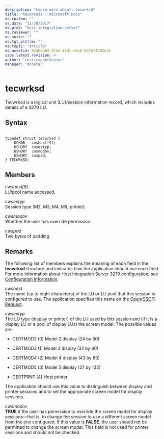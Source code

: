 ```yaml
---
description: "Learn more about: tecwrksd"
title: "tecwrksd1 | Microsoft Docs"
ms.custom: ""
ms.date: "11/30/2017"
ms.prod: "host-integration-server"
ms.reviewer: ""
ms.suite: ""
ms.tgt_pltfrm: ""
ms.topic: "article"
ms.assetid: 824bda63-9fe4-40d1-bbcb-0370f4392efb
caps.latest.revision: 4
author: "christopherhouser"
manager: "anneta"
---
```

# tecwrksd

Tecwrksd is a logical unit (LU)/session information record, which includes details of a 3270 LU.  
  
## Syntax  
  
```  
  
typedef struct tecwrksd {  
    UCHAR   cwshost[9];  
    USHORT  cwsestyp;  
    USHORT  cwsmodov;   
    USHORT  cwspad;  
} TECWRKSD;  
```  
  
## Members

*cwshost[9]*  
LU/pool name accessed.  
  
*cwsestyp*  
Session type (M2, M3, M4, M5, printer).  
  
*cwsmodov*  
Whether the user has override permission.  
  
*cwspad*  
Two bytes of padding.  
  
## Remarks
  
The following list of members explains the meaning of each field in the **tecwrksd** structure and indicates how the application should use each field. For more information about Host Integration Server 3270 configuration, see [Configuration Information](../core/configuration-information1.md).  
  
*cwshost*  
The name (up to eight characters) of the LU or LU pool that this session is configured to use. The application specifies this name on the [Open(SSCP) Request](./open-sscp-request2.md).  
  
*cwsestyp*  
The LU type (display or printer) of the LU used by this session and (if it is a display LU or a pool of display LUs) the screen model. The possible values are:  
  
- CERTMOD2 (0)        Model 2 display (24 by 80)  
  
- CERTMOD3 (1)        Model 3 display (32 by 80)  
  
- CERTMOD4 (2)        Model 4 display (43 by 80)  
  
- CERTMOD5 (3)        Model 5 display (27 by 132)  
  
- CERTPRNT (4)         Host printer  
  
The application should use this value to distinguish between display and printer sessions and to set the appropriate screen model for display sessions.  
  
*cwsmodov*  
**TRUE** if the user has permission to override the screen model for display sessions—that is, to change the session to use a different screen model from the one configured. If this value is **FALSE**, the user should not be permitted to change the screen model. This field is not used for printer sessions and should not be checked.
